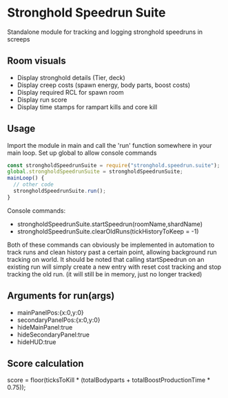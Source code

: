 # Stronghold Speedrun Suite

Standalone module for tracking and logging stronghold speedruns in screeps

## Room visuals

- Display stronghold details (Tier, deck)
- Display creep costs (spawn energy, body parts, boost costs)
- Display required RCL for spawn room
- Display run score
- Display time stamps for rampart kills and core kill

## Usage

Import the module in main and call the 'run' function somewhere in your main loop.  Set up global to allow console commands

```js
const strongholdSpeedrunSuite = require("stronghold.speedrun.suite");
global.strongholdSpeedrunSuite = strongholdSpeedrunSuite;
mainLoop() {
  // other code
  strongholdSpeedrunSuite.run();
}
```

Console commands:
- strongholdSpeedrunSuite.startSpeedrun(roomName,shardName)
- strongholdSpeedrunSuite.clearOldRuns(tickHistoryToKeep = -1)

Both of these commands can obviously be implemented in automation to track runs and clean history past a certain point, allowing background run tracking on world.  It should be noted that calling startSpeedrun on an existing run will simply create a new entry with reset cost tracking and stop tracking the old run. (it will still be in memory, just no longer tracked)

## Arguments for run(args)

- mainPanelPos:{x:0,y:0}
- secondaryPanelPos:{x:0,y:0}
- hideMainPanel:true
- hideSecondaryPanel:true
- hideHUD:true

## Score calculation

score = floor(ticksToKill * (totalBodyparts + totalBoostProductionTime * 0.75));